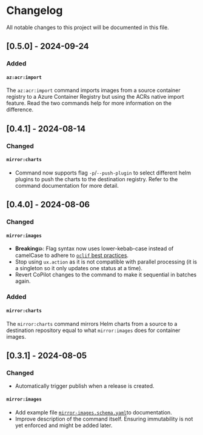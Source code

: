 # Changelog

All notable changes to this project will be documented in this file.

## [0.5.0] - 2024-09-24

### Added
#### `az:acr:import`
The `az:acr:import` command imports images from a source container registry to a Azure Container Registry but using the ACRs native import feature. Read the two commands help for more information on the difference.


## [0.4.1] - 2024-08-14

### Changed
#### `mirror:charts`
- Command now supports flag `-p`/`--push-plugin` to select different helm plugins to push the charts to the destination registry. Refer to the command documentation for more detail.

## [0.4.0] - 2024-08-06

### Changed
#### `mirror:images`
- **Breaking💥**: Flag syntax now uses lower-kebab-case instead of camelCase to adhere to [`oclif` best practices](https://github.com/oclif/oclif/blob/main/src/commands/readme.ts).
- Stop using `ux.action` as it is not compatible with parallel processing (it is a singleton so it only updates one status at a time).
- Revert CoPilot changes to the command to make it sequential in batches again.

### Added
#### `mirror:charts`
The `mirror:charts` command mirrors Helm charts from a source to a destination repository equal to what `mirror:images` does for container images.

## [0.3.1] - 2024-08-05

### Changed
- Automatically trigger publish when a release is created.

#### `mirror:images`
- Add example file [`mirror-images.schema.yaml`](./examples/mirror-images.schema.yaml)to documentation.
- Improve description of the command itself. Ensuring immutability is not yet enforced and might be added later.
